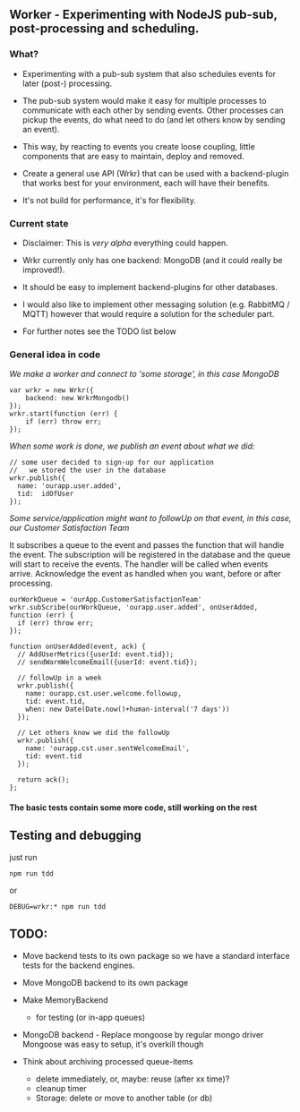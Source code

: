 ## Worker - Experimenting with NodeJS pub-sub, post-processing and scheduling.

### What?

  * Experimenting with a pub-sub system that also schedules events for later (post-) processing.

  * The pub-sub system would make it easy for multiple processes to communicate with each other by sending events. Other processes can pickup the events, do what need to do (and let others know by sending an event).

  * This way, by reacting to events you create loose coupling, little components that are easy to maintain, deploy and removed.

  * Create a general use API (Wrkr) that can be used with a backend-plugin that works best for your  environment, each will have their benefits.

  * It's not build for performance, it's for flexibility.

### Current state

  * Disclaimer: This is *very alpha* everything could happen.

  * Wrkr currently only has one backend: MongoDB (and it could really be improved!).

  * It should be easy to implement backend-plugins for other databases.

  * I would also like to implement other messaging solution (e.g. RabbitMQ / MQTT) however that would require a solution for the scheduler part.

  * For further notes see the TODO list below


### General idea in code

  *We make a worker and connect to 'some storage', in this case MongoDB*

    var wrkr = new Wrkr({
  		backend: new WrkrMongodb()
  	});
  	wrkr.start(function (err) {
  		if (err) throw err;
  	});

  *When some work is done, we publish an event about what we did:*

    // some user decided to sign-up for our application
    //   we stored the user in the database
    wrkr.publish({
      name: 'ourapp.user.added',
      tid:  idOfUser
    });

  *Some service/application might want to followUp on that event, in this case, our Customer Satisfaction Team*

  It subscribes a queue to the event and passes the function that will handle the event. The subscription will be registered in the database and the queue will start to receive the events. The handler will be called when events arrive. Acknowledge the event as handled when you want, before or after processing.

    ourWorkQueue = 'ourApp.CustomerSatisfactionTeam'
    wrkr.subScribe(ourWorkQueue, 'ourapp.user.added', onUserAdded, function (err) {
      if (err) throw err;
    });

    function onUserAdded(event, ack) {
      // AddUserMetrics({userId: event.tid});
      // sendWarmWelcomeEmail({userId: event.tid});

      // followUp in a week
      wrkr.publish({
        name: ourapp.cst.user.welcome.followup,
        tid: event.tid,
        when: new Date(Date.now()+human-interval('7 days'))
      });

      // Let others know we did the followUp
      wrkr.publish({
        name: 'ourapp.cst.user.sentWelcomeEmail',
        tid: event.tid
      });

      return ack();
    };

####  The basic tests contain some more code, still working on the rest

## Testing and debugging

just run

    npm run tdd

or

    DEBUG=wrkr:* npm run tdd


## TODO:

* Move backend tests to its own package so we have a standard interface tests for the backend engines.

* Move MongoDB backend to its own package

* Make MemoryBackend
  * for testing (or in-app queues)

* MongoDB backend - Replace mongoose by regular mongo driver
  Mongoose was easy to setup, it's overkill though

* Think about archiving processed queue-items
  * delete immediately, or, maybe: reuse (after xx time)?
  * cleanup timer
  * Storage: delete or move to another table (or db)
